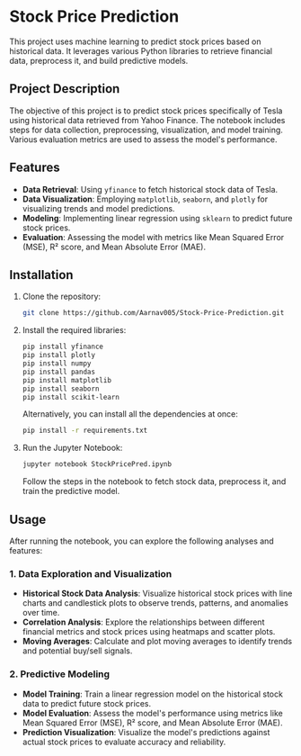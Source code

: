 # Stock Price Prediction

This project uses machine learning to predict stock prices based on historical data. It leverages various Python libraries to retrieve financial data, preprocess it, and build predictive models.

## Project Description

The objective of this project is to predict stock prices specifically of Tesla using historical data retrieved from Yahoo Finance. The notebook includes steps for data collection, preprocessing, visualization, and model training. Various evaluation metrics are used to assess the model's performance.

## Features

- **Data Retrieval**: Using `yfinance` to fetch historical stock data of Tesla.
- **Data Visualization**: Employing `matplotlib`, `seaborn`, and `plotly` for visualizing trends and model predictions.
- **Modeling**: Implementing linear regression using `sklearn` to predict future stock prices.
- **Evaluation**: Assessing the model with metrics like Mean Squared Error (MSE), R² score, and Mean Absolute Error (MAE).

## Installation

1. Clone the repository:

   ```bash
   git clone https://github.com/Aarnav005/Stock-Price-Prediction.git
   ```

2. Install the required libraries:

   ```bash
   pip install yfinance
   pip install plotly
   pip install numpy
   pip install pandas
   pip install matplotlib
   pip install seaborn
   pip install scikit-learn
   ```

   Alternatively, you can install all the dependencies at once:

   ```bash
   pip install -r requirements.txt
   ```

3. Run the Jupyter Notebook:

   ```bash
   jupyter notebook StockPricePred.ipynb
   ```

   Follow the steps in the notebook to fetch stock data, preprocess it, and train the predictive model.

## Usage

After running the notebook, you can explore the following analyses and features:

### 1. Data Exploration and Visualization

- **Historical Stock Data Analysis**: Visualize historical stock prices with line charts and candlestick plots to observe trends, patterns, and anomalies over time.
- **Correlation Analysis**: Explore the relationships between different financial metrics and stock prices using heatmaps and scatter plots.
- **Moving Averages**: Calculate and plot moving averages to identify trends and potential buy/sell signals.

### 2. Predictive Modeling

- **Model Training**: Train a linear regression model on the historical stock data to predict future stock prices.
- **Model Evaluation**: Assess the model's performance using metrics like Mean Squared Error (MSE), R² score, and Mean Absolute Error (MAE).
- **Prediction Visualization**: Visualize the model's predictions against actual stock prices to evaluate accuracy and reliability.

